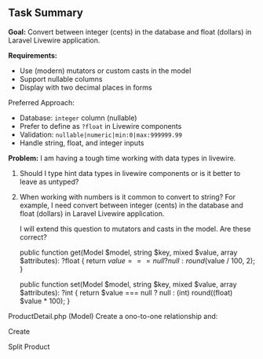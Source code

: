 ## Task Summary

**Goal:** Convert between integer (cents) in the database and float (dollars) in
Laravel Livewire application.

**Requirements:**
- Use (modern) mutators or custom casts in the model
- Support nullable columns
- Display with two decimal places in forms

Preferred Approach:
- Database: `integer` column (nullable)
- Prefer to define as `?float` in Livewire components 
- Validation: `nullable|numeric|min:0|max:999999.99`
- Handle string, float, and integer inputs




**Problem:** I am having a tough time working with data types in livewire.

1. Should I type hint data types in livewire components or is it better to
   leave as untyped? 


2. When working with numbers is it common to convert to string? For example, I
   need convert between integer (cents) in the database and float (dollars) in
   Laravel Livewire application.

   
   I will extend this question to mutators and casts in the model. Are these correct?

    public function get(Model $model, string $key, mixed $value, array $attributes): ?float
    {
       return $value === null ? null : round($value / 100, 2);
    }

    public function set(Model $model, string $key, mixed $value, array $attributes): ?int
    {
        return $value === null ? null : (int) round((float) $value * 100);
    }



ProductDetail.php (Model)
Create a ono-to-one relationship and:

Create 


Split Product